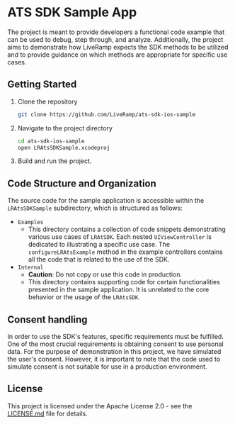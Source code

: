 # ATS SDK Sample App

The project is meant to provide developers a functional code example that can be used to debug, step through, and analyze. Additionally, the project aims to demonstrate how LiveRamp expects the SDK methods to be utilized and to provide guidance on which methods are appropriate for specific use cases.

## Getting Started

1. Clone the repository

   ```bash
   git clone https://github.com/LiveRamp/ats-sdk-ios-sample
   ```

2. Navigate to the project directory
   ```bash
   cd ats-sdk-ios-sample
   open LRAtsSDKSample.xcodeproj
   ```
3. Build and run the project.

## Code Structure and Organization

The source code for the sample application is accessible within the `LRAtsSDKSample` subdirectory, which is structured as follows:

- `Examples`
  - This directory contains a collection of code snippets demonstrating various use cases of `LRAtSDK`. Each nested `UIViewController` is dedicated to illustrating a specific use case. The `configureLRAtsExample` method in the example controllers contains all the code that is related to the use of the SDK.
- `Internal`
  - **Caution**: Do not copy or use this code in production.
  - This directory contains supporting code for certain functionalities presented in the sample application. It is unrelated to the core behavior or the usage of the `LRAtsSDK`.

## Consent handling

In order to use the SDK's features, specific requirements must be fulfilled. One of the most crucial requirements is obtaining consent to use personal data. For the purpose of demonstration in this project, we have simulated the user's consent. However, it is important to note that the code used to simulate consent is not suitable for use in a production environment.

## License

This project is licensed under the Apache License 2.0 - see the [LICENSE.md](LICENSE.md) file for details.
